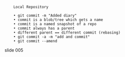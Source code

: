         Local Repository

        • git commit -m "Added diary"
        • commit is a blob/tree which gets a name
        • commit is a named snapshot of a repo
        • commit always has a parent
        • different parent == different commit (rebasing)
        • git commit -a -m "add and commit"
        • git commit --amend

















































































slide 005
